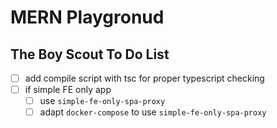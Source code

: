 # MERN Playgronud

## The Boy Scout To Do List
- [ ] add compile script with tsc for proper typescript checking
-   [ ] if simple FE only app
    -   [ ] use `simple-fe-only-spa-proxy`
    -   [ ] adapt `docker-compose` to use `simple-fe-only-spa-proxy`
